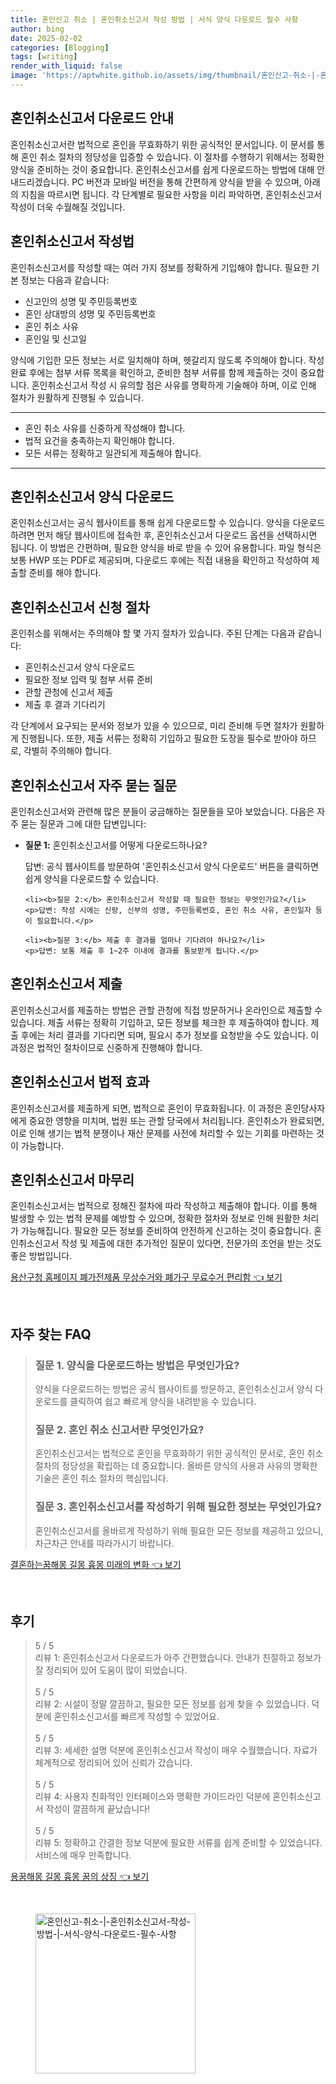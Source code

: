 ```yaml
---
title: 혼인신고 취소 | 혼인취소신고서 작성 방법 | 서식 양식 다운로드 필수 사항
author: bing
date: 2025-02-02
categories: [Blogging]
tags: [writing]
render_with_liquid: false
image: 'https://aptwhite.github.io/assets/img/thumbnail/혼인신고-취소-|-혼인취소신고서-작성-방법-|-서식-양식-다운로드-필수-사항.webp'
---
```



<h2 id='혼인취소신고서_다운로드_안내'>혼인취소신고서 다운로드 안내</h2>

<p>혼인취소신고서란 법적으로 혼인을 무효화하기 위한 공식적인 문서입니다. 이 문서를 통해 혼인 취소 절차의 정당성을 입증할 수 있습니다. 이 절차를 수행하기 위해서는 정확한 양식을 준비하는 것이 중요합니다. 혼인취소신고서를 쉽게 다운로드하는 방법에 대해 안내드리겠습니다. PC 버전과 모바일 버전을 통해 간편하게 양식을 받을 수 있으며, 아래의 지침을 따르시면 됩니다. 각 단계별로 필요한 사항을 미리 파악하면, 혼인취소신고서 작성이 더욱 수월해질 것입니다.</p>

<h2 id='혼인취소신고서_작성법'>혼인취소신고서 작성법</h2>

<p>혼인취소신고서를 작성할 때는 여러 가지 정보를 정확하게 기입해야 합니다. 필요한 기본 정보는 다음과 같습니다:</p>

<ul>
    <li>신고인의 성명 및 주민등록번호</li>
    <li>혼인 상대방의 성명 및 주민등록번호</li>
    <li>혼인 취소 사유</li>
    <li>혼인일 및 신고일</li>
</ul>

<p>양식에 기입한 모든 정보는 서로 일치해야 하며, 헷갈리지 않도록 주의해야 합니다. 작성 완료 후에는 첨부 서류 목록을 확인하고, 준비한 첨부 서류를 함께 제출하는 것이 중요합니다. 혼인취소신고서 작성 시 유의할 점은 사유를 명확하게 기술해야 하며, 이로 인해 절차가 원활하게 진행될 수 있습니다.</p>

<hr />

<ul>
    <li>혼인 취소 사유를 신중하게 작성해야 합니다.</li>
    <li>법적 요건을 충족하는지 확인해야 합니다.</li>
    <li>모든 서류는 정확하고 일관되게 제출해야 합니다.</li>
</ul>

<hr />

<h2 id='혼인취소신고서_양식_다운로드'>혼인취소신고서 양식 다운로드</h2>

<p>혼인취소신고서는 공식 웹사이트를 통해 쉽게 다운로드할 수 있습니다. 양식을 다운로드하려면 먼저 해당 웹사이트에 접속한 후, 혼인취소신고서 다운로드 옵션을 선택하시면 됩니다. 이 방법은 간편하며, 필요한 양식을 바로 받을 수 있어 유용합니다. 파일 형식은 보통 HWP 또는 PDF로 제공되며, 다운로드 후에는 직접 내용을 확인하고 작성하여 제출할 준비를 해야 합니다.</p>

<h2 id='혼인취소신고서_신청_절차'>혼인취소신고서 신청 절차</h2>

<p>혼인취소를 위해서는 주의해야 할 몇 가지 절차가 있습니다. 주된 단계는 다음과 같습니다:</p>

<ul>
    <li>혼인취소신고서 양식 다운로드</li>
    <li>필요한 정보 입력 및 첨부 서류 준비</li>
    <li>관할 관청에 신고서 제출</li>
    <li>제출 후 결과 기다리기</li>
</ul>

<p>각 단계에서 요구되는 문서와 정보가 있을 수 있으므로, 미리 준비해 두면 절차가 원활하게 진행됩니다. 또한, 제출 서류는 정확히 기입하고 필요한 도장을 필수로 받아야 하므로, 각별히 주의해야 합니다.</p>

<h2 id='혼인취소신고서_자주_묻는_질문'>혼인취소신고서 자주 묻는 질문</h2>

<p>혼인취소신고서와 관련해 많은 분들이 궁금해하는 질문들을 모아 보았습니다. 다음은 자주 묻는 질문과 그에 대한 답변입니다:</p>

<ul>
    <li><b>질문 1:</b> 혼인취소신고서를 어떻게 다운로드하나요?</li>
    <p>답변: 공식 웹사이트를 방문하여 '혼인취소신고서 양식 다운로드' 버튼을 클릭하면 쉽게 양식을 다운로드할 수 있습니다.</p>

    <li><b>질문 2:</b> 혼인취소신고서 작성할 때 필요한 정보는 무엇인가요?</li>
    <p>답변: 작성 시에는 신랑, 신부의 성명, 주민등록번호, 혼인 취소 사유, 혼인일자 등이 필요합니다.</p>

    <li><b>질문 3:</b> 제출 후 결과를 얼마나 기다려야 하나요?</li>
    <p>답변: 보통 제출 후 1~2주 이내에 결과를 통보받게 됩니다.</p>
</ul>

<h2 id='혼인취소신고서_제출'>혼인취소신고서 제출</h2>

<p>혼인취소신고서를 제출하는 방법은 관할 관청에 직접 방문하거나 온라인으로 제출할 수 있습니다. 제출 서류는 정확히 기입하고, 모든 정보를 체크한 후 제출하여야 합니다. 제출 후에는 처리 결과를 기다리면 되며, 필요시 추가 정보를 요청받을 수도 있습니다. 이 과정은 법적인 절차이므로 신중하게 진행해야 합니다.</p>

<h2 id='혼인취소신고서_법적_효과'>혼인취소신고서 법적 효과</h2>

<p>혼인취소신고서를 제출하게 되면, 법적으로 혼인이 무효화됩니다. 이 과정은 혼인당사자에게 중요한 영향을 미치며, 법원 또는 관할 당국에서 처리됩니다. 혼인취소가 완료되면, 이로 인해 생기는 법적 분쟁이나 재산 문제를 사전에 처리할 수 있는 기회를 마련하는 것이 가능합니다.</p>

<h2 id='혼인취소신고서_마무리'>혼인취소신고서 마무리</h2>

<p>혼인취소신고서는 법적으로 정해진 절차에 따라 작성하고 제출해야 합니다. 이를 통해 발생할 수 있는 법적 문제를 예방할 수 있으며, 정확한 절차와 정보로 인해 원활한 처리가 가능해집니다. 필요한 모든 정보를 준비하여 안전하게 신고하는 것이 중요합니다. 혼인취소신고서 작성 및 제출에 대한 추가적인 질문이 있다면, 전문가의 조언을 받는 것도 좋은 방법입니다.</p>


<p><a class="click-button" title="용산구청 홈페이지 폐가전제품 무상수거와 폐가구 무료수거 편리함" href="https://aptwhite.github.io/posts/%EC%9A%A9%EC%82%B0%EA%B5%AC%EC%B2%AD-%ED%99%88%ED%8E%98%EC%9D%B4%EC%A7%80-%ED%8F%90%EA%B0%80%EC%A0%84%EC%A0%9C%ED%92%88-%EB%AC%B4%EC%83%81%EC%88%98%EA%B1%B0%EC%99%80-%ED%8F%90%EA%B0%80%EA%B5%AC-%EB%AC%B4%EB%A3%8C%EC%88%98%EA%B1%B0-%ED%8E%B8%EB%A6%AC%ED%95%A8/" rel="dofollow">용산구청 홈페이지 폐가전제품 무상수거와 폐가구 무료수거 편리함 👈 보기</a></p><br>
<h2 id='자주_찾는_FAQ'>자주 찾는 FAQ</h2>
<div itemscope="" itemtype="https://schema.org/FAQPage"> 
<blockquote> 
<div itemscope="" itemprop="mainEntity" itemtype="https://schema.org/Question"> 
<h3 itemprop="name">질문 1. 양식을 다운로드하는 방법은 무엇인가요?</h3> 
<div itemscope="" itemprop="acceptedAnswer" itemtype="https://schema.org/Answer"> 
<span itemprop="text"> 
<p>양식을 다운로드하는 방법은 공식 웹사이트를 방문하고, 혼인취소신고서 양식 다운로드를 클릭하여 쉽고 빠르게 양식을 내려받을 수 있습니다.</p> 
</span> 
</div> 
</div> 
<div itemscope="" itemprop="mainEntity" itemtype="https://schema.org/Question"> 
<h3 itemprop="name">질문 2. 혼인 취소 신고서란 무엇인가요?</h3> 
<div itemscope="" itemprop="acceptedAnswer" itemtype="https://schema.org/Answer"> 
<span itemprop="text"> 
<p>혼인취소신고서는 법적으로 혼인을 무효화하기 위한 공식적인 문서로, 혼인 취소 절차의 정당성을 확립하는 데 중요합니다. 올바른 양식의 사용과 사유의 명확한 기술은 혼인 취소 절차의 핵심입니다.</p> 
</span> 
</div> 
</div> 
<div itemscope="" itemprop="mainEntity" itemtype="https://schema.org/Question"> 
<h3 itemprop="name">질문 3. 혼인취소신고서를 작성하기 위해 필요한 정보는 무엇인가요?</h3> 
<div itemscope="" itemprop="acceptedAnswer" itemtype="https://schema.org/Answer"> 
<span itemprop="text"> 
<p>혼인취소신고서를 올바르게 작성하기 위해 필요한 모든 정보를 제공하고 있으니, 차근차근 안내를 따라가시기 바랍니다.</p> 
</span> 
</div> 
</div> 
</blockquote> 
</div>
<p><a class="click-button" title="결혼하는꿈해몽 길몽 흉몽 미래의 변화" href="https://aptwhite.github.io/posts/%EA%B2%B0%ED%98%BC%ED%95%98%EB%8A%94%EA%BF%88%ED%95%B4%EB%AA%BD-%EA%B8%B8%EB%AA%BD-%ED%9D%89%EB%AA%BD-%EB%AF%B8%EB%9E%98%EC%9D%98-%EB%B3%80%ED%99%94/" rel="dofollow">결혼하는꿈해몽 길몽 흉몽 미래의 변화 👈 보기</a></p><br>
<h2 id='후기'>후기</h2>
<div itemscope itemtype="https://schema.org/Product">
  <blockquote>
  <div itemprop="review" itemscope itemtype="https://schema.org/Review">
      <div itemprop="reviewRating" itemscope itemtype="https://schema.org/Rating"> <span itemprop="ratingValue">5</span> / <span itemprop="bestRating">5</span> </div>
      <span itemprop="reviewBody">리뷰 1: 혼인취소신고서 다운로드가 아주 간편했습니다. 안내가 친절하고 정보가 잘 정리되어 있어 도움이 많이 되었습니다.</span>
  </div>
  <br>
  <div itemprop="review" itemscope itemtype="https://schema.org/Review">
      <div itemprop="reviewRating" itemscope itemtype="https://schema.org/Rating"> <span itemprop="ratingValue">5</span> / <span itemprop="bestRating">5</span> </div>
      <span itemprop="reviewBody">리뷰 2: 시설이 정말 깔끔하고, 필요한 모든 정보를 쉽게 찾을 수 있었습니다. 덕분에 혼인취소신고서를 빠르게 작성할 수 있었어요.</span>
  </div>
  <br>
  <div itemprop="review" itemscope itemtype="https://schema.org/Review">
      <div itemprop="reviewRating" itemscope itemtype="https://schema.org/Rating"> <span itemprop="ratingValue">5</span> / <span itemprop="bestRating">5</span> </div>
      <span itemprop="reviewBody">리뷰 3: 세세한 설명 덕분에 혼인취소신고서 작성이 매우 수월했습니다. 자료가 체계적으로 정리되어 있어 신뢰가 갔습니다.</span>
  </div>
  <br>
  <div itemprop="review" itemscope itemtype="https://schema.org/Review">
      <div itemprop="reviewRating" itemscope itemtype="https://schema.org/Rating"> <span itemprop="ratingValue">5</span> / <span itemprop="bestRating">5</span> </div>
      <span itemprop="reviewBody">리뷰 4: 사용자 친화적인 인터페이스와 명확한 가이드라인 덕분에 혼인취소신고서 작성이 깔끔하게 끝났습니다!</span>
  </div>
  <br>
  <div itemprop="review" itemscope itemtype="https://schema.org/Review">
      <div itemprop="reviewRating" itemscope itemtype="https://schema.org/Rating"> <span itemprop="ratingValue">5</span> / <span itemprop="bestRating">5</span> </div>
      <span itemprop="reviewBody">리뷰 5: 정확하고 간결한 정보 덕분에 필요한 서류를 쉽게 준비할 수 있었습니다. 서비스에 매우 만족합니다.</span>
  </div>
  </blockquote>
</div>
<p><a class="click-button" title="용꿈해몽 길몽 흉몽 꿈의 상징" href="https://aptwhite.github.io/posts/%EC%9A%A9%EA%BF%88%ED%95%B4%EB%AA%BD-%EA%B8%B8%EB%AA%BD-%ED%9D%89%EB%AA%BD-%EA%BF%88%EC%9D%98-%EC%83%81%EC%A7%95/" rel="dofollow">용꿈해몽 길몽 흉몽 꿈의 상징 👈 보기</a></p><br>
<figure class="image"><img src="https://aptwhite.github.io/assets/img/thumbnail/혼인신고-취소-|-혼인취소신고서-작성-방법-|-서식-양식-다운로드-필수-사항.webp" alt="혼인신고-취소-|-혼인취소신고서-작성-방법-|-서식-양식-다운로드-필수-사항" width="256" height="256"></figure>